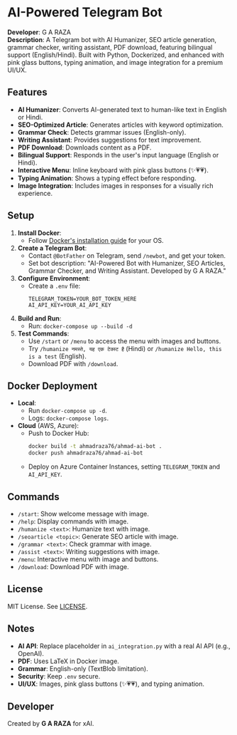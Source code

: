# AI-Powered Telegram Bot
**Developer**: G A RAZA  
**Description**: A Telegram bot with AI Humanizer, SEO article generation, grammar checker, writing assistant, PDF download, featuring bilingual support (English/Hindi). Built with Python, Dockerized, and enhanced with pink glass buttons, typing animation, and image integration for a premium UI/UX.

## Features
- **AI Humanizer**: Converts AI-generated text to human-like text in English or Hindi.
- **SEO-Optimized Article**: Generates articles with keyword optimization.
- **Grammar Check**: Detects grammar issues (English-only).
- **Writing Assistant**: Provides suggestions for text improvement.
- **PDF Download**: Downloads content as a PDF.
- **Bilingual Support**: Responds in the user's input language (English or Hindi).
- **Interactive Menu**: Inline keyboard with pink glass buttons (✨💗💗).
- **Typing Animation**: Shows a typing effect before responding.
- **Image Integration**: Includes images in responses for a visually rich experience.

## Setup
1. **Install Docker**:
   - Follow [Docker's installation guide](https://docs.docker.com/get-docker/) for your OS.
2. **Create a Telegram Bot**:
   - Contact `@BotFather` on Telegram, send `/newbot`, and get your token.
   - Set bot description: "AI-Powered Bot with Humanizer, SEO Articles, Grammar Checker, and Writing Assistant. Developed by G A RAZA."
3. **Configure Environment**:
   - Create a `.env` file:
     ```
     TELEGRAM_TOKEN=YOUR_BOT_TOKEN_HERE
     AI_API_KEY=YOUR_AI_API_KEY
     ```
4. **Build and Run**:
   - Run: `docker-compose up --build -d`
5. **Test Commands**:
   - Use `/start` or `/menu` to access the menu with images and buttons.
   - Try `/humanize नमस्ते, यह एक टेक्स्ट है` (Hindi) or `/humanize Hello, this is a test` (English).
   - Download PDF with `/download`.

## Docker Deployment
- **Local**:
  - Run `docker-compose up -d`.
  - Logs: `docker-compose logs`.
- **Cloud** (AWS, Azure):
  - Push to Docker Hub:
    ```bash
    docker build -t ahmadraza76/ahmad-ai-bot .
    docker push ahmadraza76/ahmad-ai-bot
    ```
  - Deploy on Azure Container Instances, setting `TELEGRAM_TOKEN` and `AI_API_KEY`.

## Commands
- `/start`: Show welcome message with image.
- `/help`: Display commands with image.
- `/humanize <text>`: Humanize text with image.
- `/seoarticle <topic>`: Generate SEO article with image.
- `/grammar <text>`: Check grammar with image.
- `/assist <text>`: Writing suggestions with image.
- `/menu`: Interactive menu with image and buttons.
- `/download`: Download PDF with image.

## License
MIT License. See [LICENSE](LICENSE).

## Notes
- **AI API**: Replace placeholder in `ai_integration.py` with a real AI API (e.g., OpenAI).
- **PDF**: Uses LaTeX in Docker image.
- **Grammar**: English-only (TextBlob limitation).
- **Security**: Keep `.env` secure.
- **UI/UX**: Images, pink glass buttons (✨💗💗), and typing animation.

## Developer
Created by **G A RAZA** for xAI.
